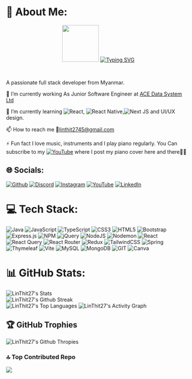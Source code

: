 # 💫 About Me:

<p align="center">
  <img src="https://user-images.githubusercontent.com/74038190/216649417-9acc58df-9186-4132-ad43-819a57babb67.gif" width="100">
  <a href="https://git.io/typing-svg"><img src="https://readme-typing-svg.demolab.com?font=Fira+Code&pause=1000&random=false&width=435&lines=Hello+World+%F0%9F%91%8B%2C+I'm+Lin+Thit+Htwe." alt="Typing SVG" /></a>
</p>
</br>

A passionate full stack developer from Myanmar.

🔭 I’m currently working As Junior Software Engineer at [ACE Data System Ltd](https://acedatasystems.com/)

🌱 I’m currently learning ![React](https://img.shields.io/badge/react-%2320232a.svg?style=plastic&logo=react&logoColor=%2361DAFB), ![React Native](https://img.shields.io/badge/react_native-%2320232a.svg?style=plastic&logo=react&logoColor=%2361DAFB),![Next JS](https://img.shields.io/badge/Next-black?style=plastic&logo=next.js&logoColor=white) and UI/UX design.

📫 How to reach me 📧linthit2745@gmail.com

⚡ Fun fact I love music, instruments and I play piano regularly. You Can subscribe to my [![YouTube](https://img.shields.io/badge/YouTube-%23FF0000.svg?logo=YouTube&logoColor=white)](https://youtube.com/@@linthit-piano4073) where I post my piano cover here and there🎹🎵

## 🌐 Socials:
[![Github](https://img.shields.io/badge/Github-%2324192eDA.svg?logo=github&logoColor=white)](https://github.com/LinThit27) [![Discord](https://img.shields.io/badge/Discord-%237289DA.svg?logo=discord&logoColor=white)](https://discord.gg/ivanlinnotfound404) [![Instagram](https://img.shields.io/badge/Instagram-%23E4405F.svg?logo=Instagram&logoColor=white)](https://instagram.com/linthit2745) [![YouTube](https://img.shields.io/badge/YouTube-%23FF0000.svg?logo=YouTube&logoColor=white)](https://youtube.com/@@linthit-piano4073) [![LinkedIn](https://img.shields.io/badge/LinkedIn-%230077B5.svg?logo=linkedin&logoColor=white)](https://www.linkedin.com/in/lin-thit-845b64294/)


# 💻 Tech Stack:
![Java](https://img.shields.io/badge/java-%23ED8B00.svg?style=plastic&logo=openjdk&logoColor=white) ![JavaScript](https://img.shields.io/badge/javascript-%23323330.svg?style=plastic&logo=javascript&logoColor=%23F7DF1E) ![TypeScript](https://img.shields.io/badge/typescript-%23007ACC.svg?style=plastic&logo=typescript&logoColor=white) ![CSS3](https://img.shields.io/badge/css3-%231572B6.svg?style=plastic&logo=css3&logoColor=white) ![HTML5](https://img.shields.io/badge/html5-%23E34F26.svg?style=plastic&logo=html5&logoColor=white) ![Bootstrap](https://img.shields.io/badge/bootstrap-%238511FA.svg?style=plastic&logo=bootstrap&logoColor=white) ![Express.js](https://img.shields.io/badge/express.js-%23404d59.svg?style=plastic&logo=express&logoColor=%2361DAFB) ![NPM](https://img.shields.io/badge/NPM-%23CB3837.svg?style=plastic&logo=npm&logoColor=white) ![jQuery](https://img.shields.io/badge/jquery-%230769AD.svg?style=plastic&logo=jquery&logoColor=white) ![NodeJS](https://img.shields.io/badge/node.js-6DA55F?style=plastic&logo=node.js&logoColor=white) ![Nodemon](https://img.shields.io/badge/NODEMON-%23323330.svg?style=plastic&logo=nodemon&logoColor=%BBDEAD) ![React](https://img.shields.io/badge/react-%2320232a.svg?style=plastic&logo=react&logoColor=%2361DAFB) ![React Query](https://img.shields.io/badge/-React%20Query-FF4154?style=plastic&logo=react%20query&logoColor=white) ![React Router](https://img.shields.io/badge/React_Router-CA4245?style=plastic&logo=react-router&logoColor=white) ![Redux](https://img.shields.io/badge/redux-%23593d88.svg?style=plastic&logo=redux&logoColor=white) ![TailwindCSS](https://img.shields.io/badge/tailwindcss-%2338B2AC.svg?style=plastic&logo=tailwind-css&logoColor=white) ![Spring](https://img.shields.io/badge/spring-%236DB33F.svg?style=plastic&logo=spring&logoColor=white) ![Thymeleaf](https://img.shields.io/badge/Thymeleaf-%23005C0F.svg?style=plastic&logo=Thymeleaf&logoColor=white) ![Vite](https://img.shields.io/badge/vite-%23646CFF.svg?style=plastic&logo=vite&logoColor=white) ![MySQL](https://img.shields.io/badge/mysql-%2300000f.svg?style=plastic&logo=mysql&logoColor=white) ![MongoDB](https://img.shields.io/badge/MongoDB-%234ea94b.svg?style=plastic&logo=mongodb&logoColor=white) ![GIT](https://img.shields.io/badge/Git-fc6d26?style=plastic&logo=git&logoColor=white) ![Canva](https://img.shields.io/badge/Canva-%2300C4CC.svg?style=plastic&logo=Canva&logoColor=white)
# 📊 GitHub Stats:
![LinThit27's Stats](https://github-readme-stats.vercel.app/api?username=LinThit27&theme=tokyonight&hide_border=true&include_all_commits=true&count_private=true&show=reviews,discussions_started,discussions_answered,prs_merged,prs_merged_percentage)<br/>
![LinThit27's Github Streak](https://github-readme-streak-stats.herokuapp.com/?user=LinThit27&theme=tokyonight&hide_border=true)<br/>
![LinThit27's Top Languages](https://github-readme-stats.vercel.app/api/top-langs/?username=LinThit27&langs_count=12&theme=tokyonight&hide_border=true&include_all_commits=true&count_private=true&layout=compact)
![LinThit27's Activity Graph](https://github-readme-activity-graph.vercel.app/graph/?username=LinThit27&radius=6&theme=tokyo-night&hide_border=true) 


## 🏆 GitHub Trophies
![LinThit27's Github Thropies](https://github-profile-trophy.vercel.app/?username=LinThit27&theme=tokyonight&no-bg=false&margin-w=2&no-frame=true)

### 🔝 Top Contributed Repo
![](https://github-contributor-stats.vercel.app/api?username=LinThit27&limit=6&theme=tokyonight&combine_all_yearly_contributions=true)



<!-- Proudly created with GPRM ( https://gprm.itsvg.in ) -->
